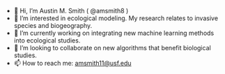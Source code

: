 - 👋 Hi, I’m Austin M. Smith ( @amsmith8 )
- 👀 I’m interested in ecological modeling.  My research relates to invasive species and biogeography.
- 🌱 I’m currently working on integrating new machine learning methods into ecological studies. 
- 💞️ I’m looking to collaborate on new algorithms that benefit biological studies.
- 📫 How to reach me:  amsmith11@usf.edu

<!---
amsmith8/amsmith8 is a ✨ special ✨ repository because its `README.md` (this file) appears on your GitHub profile.
You can click the Preview link to take a look at your changes.
--->

